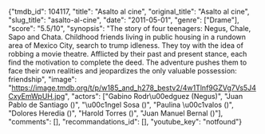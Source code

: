 {"tmdb_id": 104117, "title": "Asalto al cine", "original_title": "Asalto al cine", "slug_title": "asalto-al-cine", "date": "2011-05-01", "genre": ["Drame"], "score": "5.5/10", "synopsis": "The story of four teenagers: Negus, Chale, Sapo and Chata. Childhood friends living in public housing in a rundown area of Mexico City, search to trump idleness. They toy with the idea of robbing a movie theatre. Afflicted by their past and present stance, each find the motivation to complete the deed. The adventure pushes them to face their own realities and jeopardizes the only valuable possession: friendship", "image": "https://image.tmdb.org/t/p/w185_and_h278_bestv2/4w1Tlnf9GZVg7Vs5J4CxyEmWpUH.jpg", "actors": ["Gabino Rodr\u00edguez (Negus)", "Juan Pablo de Santiago ()", "\u00c1ngel Sosa ()", "Paulina \u00c1valos ()", "Dolores Heredia ()", "Harold Torres ()", "Juan Manuel Bernal ()"], "comments": [], "recommandations_id": [], "youtube_key": "notfound"}